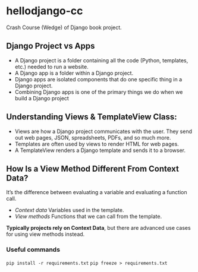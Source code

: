 # hellodjango-cc
Crash Course (Wedge) of Django book project.


## Django Project vs Apps
- A Django project is a folder containing all the code
(Python, templates, etc.) needed to run a website.
- A Django app is a folder within a Django project.
- Django apps are isolated components that do one
specific thing in a Django project.
- Combining Django apps is one of the primary
things we do when we build a Django project


## Understanding Views & TemplateView Class:
- Views are how a Django project communicates with
the user. They send out web pages, JSON, spreadsheets, PDFs, and so much more.
- Templates are often used by views to render HTML
for web pages.
- A TemplateView renders a Django template and sends
it to a browser.


## How Is a View Method Different From Context Data?
It’s the difference between evaluating a variable and evaluating a function call.
- *Context data* Variables used in the template.
- *View methods* Functions that we can call from the template.

**Typically projects rely on Context Data**, but there are advanced use cases for using view methods instead.


### Useful commands
`pip install -r requirements.txt`
`pip freeze > requirements.txt`